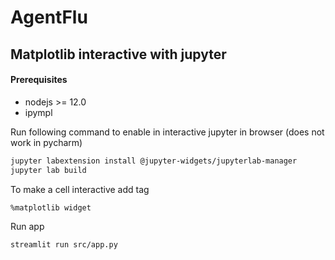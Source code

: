 # AgentFlu

## Matplotlib interactive with jupyter
#### Prerequisites
* nodejs >= 12.0
* ipympl

Run following command to enable in interactive jupyter in browser (does not work in pycharm)
```bash
jupyter labextension install @jupyter-widgets/jupyterlab-manager
jupyter lab build
```

To make a cell interactive add tag
```jupyter
%matplotlib widget
```

Run app
```bash
streamlit run src/app.py
```